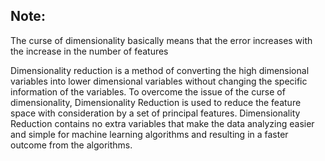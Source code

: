 Note:
---

The curse of dimensionality basically means that the error increases with the increase in the number of features

Dimensionality reduction is a method of converting the high dimensional variables into lower dimensional variables without changing the specific information of the variables. To overcome the issue of the curse of dimensionality, Dimensionality Reduction is used to reduce the feature space with consideration by a set of principal features. Dimensionality Reduction contains no extra variables that make the data analyzing easier and simple for machine learning algorithms and resulting in a faster outcome from the algorithms.